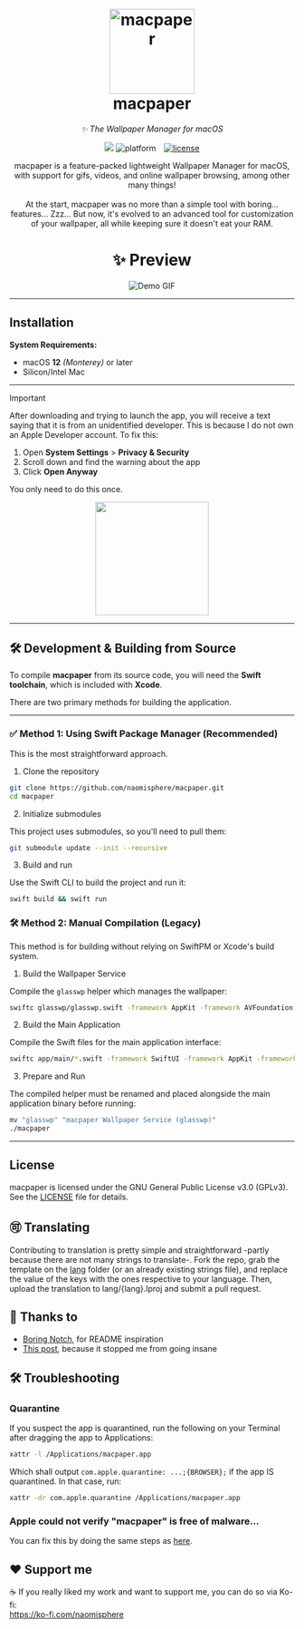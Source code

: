 <h1 align="center">
  <br>
  <a href="http://macpaper.github.io"><img src="https://github.com/user-attachments/assets/0d2f86cb-a77d-4491-ab0f-f78bb61f0c66" alt="macpaper" width="150"></a>
  <br>
  macpaper
  <br>
</h1>
<p align="center">
  <i>✨ The Wallpaper Manager for macOS</i>
</p>

<p align="center">
  <a title="platform" target="_blank" href="https://github.com/naomisphere/macpaper/releases/latest"><img src="https://img.shields.io/github/v/release/naomisphere/macpaper?style=flat&color=blue&include_prereleases"></a>
  <img src="https://img.shields.io/badge/macOS-12%2B-2396ED?style=flat&logo=apple&logoColor=white" alt="platform" style="margin-right: 10px;" />
  
  <a href="./LICENSE">
    <img src="https://img.shields.io/badge/License-GPLv3-red.svg?logo=gnu" alt="license" />
  </a>
</p>

<p align="center">
macpaper is a feature-packed lightweight Wallpaper Manager for macOS, with support for gifs, videos, and online wallpaper browsing, among other many things!
<br><br>
At the start, macpaper was no more than a simple tool with boring... features... Zzz...
But now, it's evolved to an advanced tool for customization of your wallpaper, all while keeping sure it doesn't eat your RAM.
</p>

<h1 align="center">
✨ Preview
</h1>
<p align="center">
  <img src="https://github.com/user-attachments/assets/15118fad-306d-4804-b108-462e81fef237" alt="Demo GIF" />
</p>

---

## Installation

**System Requirements:**  
- macOS **12** *(Monterey)* or later
- Silicon/Intel Mac

---
> [!IMPORTANT]
> After downloading and trying to launch the app, you will receive a text saying that it is from an unidentified developer.
> This is because I do not own an Apple Developer account. To fix this:
> 1. Open **System Settings** > **Privacy & Security**
> 2. Scroll down and find the warning about the app
> 3. Click **Open Anyway**
>
> You only need to do this once.

<p align="center">
  <a href="https://github.com/naomisphere/macpaper/releases/latest/download/macpaper.dmg" target="_self"><img width="200" src="https://github.com/user-attachments/assets/e2b187d1-8010-45cf-a9d4-e7ce5e2e677c" /></a>
</p>

---

## 🛠️ Development & Building from Source

To compile **macpaper** from its source code, you will need the **Swift toolchain**, which is included with **Xcode**.

There are two primary methods for building the application.

---

### ✅ Method 1: Using Swift Package Manager (Recommended)

This is the most straightforward approach.

1. Clone the repository

```bash
git clone https://github.com/naomisphere/macpaper.git
cd macpaper
```

2. Initialize submodules

This project uses submodules, so you'll need to pull them:

```bash
git submodule update --init --recursive
```

3. Build and run

Use the Swift CLI to build the project and run it:

```bash
swift build && swift run
```

### 🛠️ Method 2: Manual Compilation (Legacy)

This method is for building without relying on SwiftPM or Xcode's build system.

1. Build the Wallpaper Service

Compile the `glasswp` helper which manages the wallpaper:

```bash
swiftc glasswp/glasswp.swift -framework AppKit -framework AVFoundation -o "glasswp"
```

2. Build the Main Application

Compile the Swift files for the main application interface:

```bash
swiftc app/main/*.swift -framework SwiftUI -framework AppKit -framework AVFoundation -o macpaper
```

3. Prepare and Run

The compiled helper must be renamed and placed alongside the main application binary before running:

```bash
mv "glasswp" "macpaper Wallpaper Service (glasswp)"
./macpaper
```

---

## License
macpaper is licensed under the GNU General Public License v3.0 (GPLv3). See the [LICENSE](./LICENSE) file for details.

## 🉑️ Translating
Contributing to translation is pretty simple and straightforward -partly because there are not many strings to translate-. Fork the repo, grab the template on the [lang](./lang) folder (or an already existing strings file), and replace the value of the keys with the ones respective to your language. Then, upload the translation to lang/{lang}.lproj and submit a pull request.

## 🤝 Thanks to
- [Boring Notch](https://github.com/TheBoredTeam/boring.notch), for README inspiration
- [This post](https://stackoverflow.com/questions/34215527/what-does-launchd-status-78-mean-why-my-user-agent-not-running), because it stopped me from going insane

## 🛠️ Troubleshooting
### Quarantine
If you suspect the app is quarantined, run the following on your Terminal after dragging the app to Applications:
```bash
xattr -l /Applications/macpaper.app
```
Which shall output ```com.apple.quarantine: ...;{BROWSER};``` if the app IS quarantined.
In that case, run:
```bash
xattr -dr com.apple.quarantine /Applications/macpaper.app
```

### Apple could not verify "macpaper" is free of malware...
You can fix this by doing the same steps as [here](https://github.com/naomisphere/macpaper/tree/main/README.md#installation).

## ❤️ Support me
☕ If you really liked my work and want to support me, you can do so via Ko-fi:\
https://ko-fi.com/naomisphere
